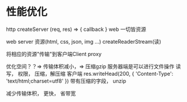 # 性能优化

http createServer  (req, res) => { callback }
web 一切皆资源

web server 资源(html, css, json, img ...)  createReaderStream(读)

将相应的资源"传输"到客户端Client proxy

优化空间？？=> 传输体积减小，=> 压缩gzip
服务器端是可以进行文件操作  读写， 权限， 压缩，解压缩
客户端
res.writeHead(200, {
    'Content-Type': 'text/html;charset=utf8'
})
带有压缩的字段， unzip

减少传输体积， 更快， 省带宽

